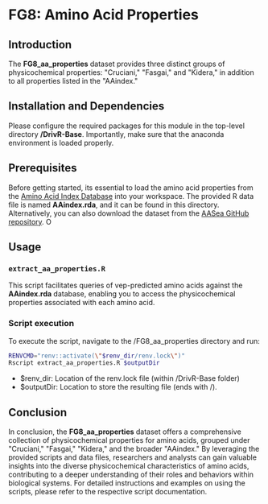 # FG8: Amino Acid Properties

## Introduction
The **FG8_aa_properties** dataset provides three distinct groups of physicochemical properties: "Cruciani," "Fasgai," and "Kidera," in addition to all properties listed in the "AAindex."

## Installation and Dependencies
Please configure the required packages for this module in the top-level directory **/DrivR-Base**. Importantly, make sure that the anaconda environment is loaded properly.

## Prerequisites
Before getting started, its essential to load the amino acid properties from the [Amino Acid Index Database](https://academic.oup.com/nar/article/28/1/374/2384334) into your workspace. The provided R data file is named **AAindex.rda**, and it can be found in this directory. Alternatively, you can also download the dataset from the [AASea GitHub repository](https://github.com/cran/aaSEA/blob/master/data/AAindex.rda). O

## Usage

### `extract_aa_properties.R`
This script facilitates queries of vep-predicted amino acids against the **AAindex.rda** database, enabling you to access the physicochemical properties associated with each amino acid.

### Script execution
To execute the script, navigate to the /FG8_aa_properties directory and run:

```bash
RENVCMD="renv::activate(\"$renv_dir/renv.lock\")"
Rscript extract_aa_properties.R $outputDir
```

* $renv_dir: Location of the renv.lock file (within /DrivR-Base folder)
* $outputDir: Location to store the resulting file (ends with /).

## Conclusion
In conclusion, the **FG8_aa_properties** dataset offers a comprehensive collection of physicochemical properties for amino acids, grouped under "Cruciani," "Fasgai," "Kidera," and the broader "AAindex." By leveraging the provided scripts and data files, researchers and analysts can gain valuable insights into the diverse physicochemical characteristics of amino acids, contributing to a deeper understanding of their roles and behaviors within biological systems. For detailed instructions and examples on using the scripts, please refer to the respective script documentation.


